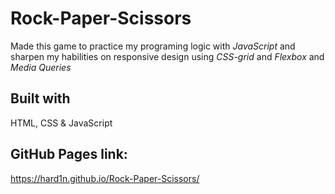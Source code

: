 # Rock-Paper-Scissors

Made this game to practice my programing logic with _JavaScript_ and sharpen my habilities on responsive design using _CSS-grid_ and _Flexbox_ and _Media Queries_

## Built with

HTML, CSS & JavaScript

## GitHub Pages link:

https://hard1n.github.io/Rock-Paper-Scissors/
